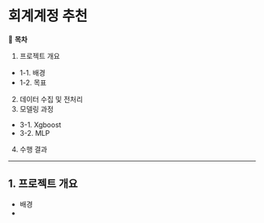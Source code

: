 # 회계계정 추천

📖 **목차**
1. 프로젝트 개요
  + 1-1. 배경
  + 1-2. 목표
2. 데이터 수집 및 전처리
3. 모델링 과정
  + 3-1. Xgboost
  + 3-2. MLP
4. 수행 결과
***
## 1. 프로젝트 개요

+ 배경
+ 
